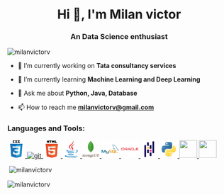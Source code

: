 <h1 align="center">Hi 👋, I'm Milan victor</h1>
<h3 align="center">An Data Science enthusiast</h3>

<p align="left"> <img src="https://komarev.com/ghpvc/?username=milanvictorv&label=Profile%20views&color=0e75b6&style=flat" alt="milanvictorv" /> </p>

- 🔭 I’m currently working on **Tata consultancy services**

- 🌱 I’m currently learning **Machine Learning and Deep Learning**

- 💬 Ask me about **Python, Java, Database**

- 📫 How to reach me **milanvictorv@gmail.com**

<p align="left">
</p>

<h3 align="left">Languages and Tools:</h3>
<p align="left"> <a href="https://www.w3schools.com/css/" target="_blank" rel="noreferrer"> 
<img src="https://raw.githubusercontent.com/devicons/devicon/master/icons/css3/css3-original-wordmark.svg" alt="css3" width="40" height="40"/> 
</a> <a href="https://git-scm.com/" target="_blank" rel="noreferrer"> 
<img src="https://www.vectorlogo.zone/logos/git-scm/git-scm-icon.svg" alt="git" width="40" height="40"/>
</a> <a href="https://www.w3.org/html/" target="_blank" rel="noreferrer"> <img src="https://raw.githubusercontent.com/devicons/devicon/master/icons/html5/html5-original-wordmark.svg" alt="html5" width="40" height="40"/>
</a> <a href="https://www.java.com" target="_blank" rel="noreferrer"> <img src="https://raw.githubusercontent.com/devicons/devicon/master/icons/java/java-original.svg" alt="java" width="40" height="40"/> </a>
 <a href="https://www.mongodb.com/" target="_blank" rel="noreferrer"> <img src="https://raw.githubusercontent.com/devicons/devicon/master/icons/mongodb/mongodb-original-wordmark.svg" alt="mongodb" width="40" height="40"/> 
 </a> <a href="https://www.mysql.com/" target="_blank" rel="noreferrer"> <img src="https://raw.githubusercontent.com/devicons/devicon/master/icons/mysql/mysql-original-wordmark.svg" alt="mysql" width="40" height="40"/> </a> 
 <a href="https://www.oracle.com/" target="_blank" rel="noreferrer"> <img src="https://raw.githubusercontent.com/devicons/devicon/master/icons/oracle/oracle-original.svg" alt="oracle" width="40" height="40"/> </a> 
 <a href="https://pandas.pydata.org/" target="_blank" rel="noreferrer"> <img src="https://raw.githubusercontent.com/devicons/devicon/2ae2a900d2f041da66e950e4d48052658d850630/icons/pandas/pandas-original.svg" alt="pandas" width="40" height="40"/> </a> 
 <a href="https://www.python.org" target="_blank" rel="noreferrer"> <img src="https://raw.githubusercontent.com/devicons/devicon/master/icons/python/python-original.svg" alt="python" width="40" height="40"/> </a> 
 <a href="https://scikit-learn.org/" target="_blank" rel="noreferrer"> <img src="https://upload.wikimedia.org/wikipedia/commons/0/05/Scikit_learn_logo_small.svg" alt="" width="40" height="40"/> </a> 
<a href="https://www.snowflake.com/en/" target="_blank" rel="noreferrer"> <img src="https://upload.wikimedia.org/wikipedia/en/thumb/4/4b/Snowflake_Logo.svg/1200px-Snowflake_Logo.svg.png" alt="" width="40" height="40"/> </a> 

</p>

<p>&nbsp;<img align="center" src="https://github-readme-stats.vercel.app/api?username=milanvictorv&show_icons=true&locale=en" alt="milanvictorv" /></p>

<p><img align="center" src="https://github-readme-streak-stats.herokuapp.com/?user=milanvictorv&" alt="milanvictorv" /></p>
